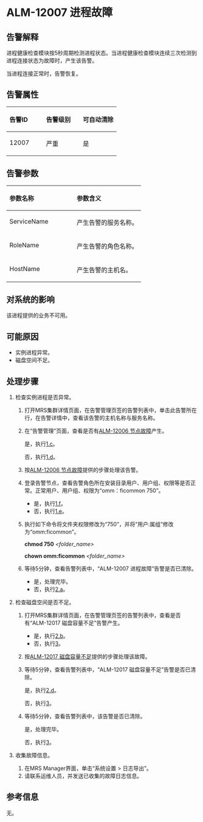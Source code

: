 # ALM-12007 进程故障<a name="alm_12007"></a>

## 告警解释<a name="zh-cn_topic_0191813896_section326144516243"></a>

进程健康检查模块按5秒周期检测进程状态。当进程健康检查模块连续三次检测到进程连接状态为故障时，产生该告警。

当进程连接正常时，告警恢复。

## 告警属性<a name="zh-cn_topic_0191813896_section6111346162413"></a>

<a name="zh-cn_topic_0191813896_table57254399115740"></a>
<table><thead align="left"><tr id="zh-cn_topic_0191813896_row9287631115740"><th class="cellrowborder" valign="top" width="33.33333333333333%" id="mcps1.1.4.1.1"><p id="zh-cn_topic_0191813896_p17649296115740"><a name="zh-cn_topic_0191813896_p17649296115740"></a><a name="zh-cn_topic_0191813896_p17649296115740"></a><strong id="zh-cn_topic_0191813896_b55190100115740"><a name="zh-cn_topic_0191813896_b55190100115740"></a><a name="zh-cn_topic_0191813896_b55190100115740"></a>告警ID</strong></p>
</th>
<th class="cellrowborder" valign="top" width="33.33333333333333%" id="mcps1.1.4.1.2"><p id="zh-cn_topic_0191813896_p47532685115740"><a name="zh-cn_topic_0191813896_p47532685115740"></a><a name="zh-cn_topic_0191813896_p47532685115740"></a><strong id="zh-cn_topic_0191813896_b47201533115740"><a name="zh-cn_topic_0191813896_b47201533115740"></a><a name="zh-cn_topic_0191813896_b47201533115740"></a>告警级别</strong></p>
</th>
<th class="cellrowborder" valign="top" width="33.33333333333333%" id="mcps1.1.4.1.3"><p id="zh-cn_topic_0191813896_p57684857115740"><a name="zh-cn_topic_0191813896_p57684857115740"></a><a name="zh-cn_topic_0191813896_p57684857115740"></a><strong id="zh-cn_topic_0191813896_b545935115740"><a name="zh-cn_topic_0191813896_b545935115740"></a><a name="zh-cn_topic_0191813896_b545935115740"></a>可自动清除</strong></p>
</th>
</tr>
</thead>
<tbody><tr id="zh-cn_topic_0191813896_row66058201115740"><td class="cellrowborder" valign="top" width="33.33333333333333%" headers="mcps1.1.4.1.1 "><p id="zh-cn_topic_0191813896_p52284484115740"><a name="zh-cn_topic_0191813896_p52284484115740"></a><a name="zh-cn_topic_0191813896_p52284484115740"></a>12007</p>
</td>
<td class="cellrowborder" valign="top" width="33.33333333333333%" headers="mcps1.1.4.1.2 "><p id="zh-cn_topic_0191813896_p53428834115740"><a name="zh-cn_topic_0191813896_p53428834115740"></a><a name="zh-cn_topic_0191813896_p53428834115740"></a>严重</p>
</td>
<td class="cellrowborder" valign="top" width="33.33333333333333%" headers="mcps1.1.4.1.3 "><p id="zh-cn_topic_0191813896_p30647132115740"><a name="zh-cn_topic_0191813896_p30647132115740"></a><a name="zh-cn_topic_0191813896_p30647132115740"></a>是</p>
</td>
</tr>
</tbody>
</table>

## 告警参数<a name="zh-cn_topic_0191813896_section23035599162423"></a>

<a name="zh-cn_topic_0191813896_table46073331115740"></a>
<table><thead align="left"><tr id="zh-cn_topic_0191813896_row61137271115740"><th class="cellrowborder" valign="top" width="50%" id="mcps1.1.3.1.1"><p id="zh-cn_topic_0191813896_p12757138115740"><a name="zh-cn_topic_0191813896_p12757138115740"></a><a name="zh-cn_topic_0191813896_p12757138115740"></a><strong id="zh-cn_topic_0191813896_b109878115740"><a name="zh-cn_topic_0191813896_b109878115740"></a><a name="zh-cn_topic_0191813896_b109878115740"></a>参数名称</strong></p>
</th>
<th class="cellrowborder" valign="top" width="50%" id="mcps1.1.3.1.2"><p id="zh-cn_topic_0191813896_p65233882115740"><a name="zh-cn_topic_0191813896_p65233882115740"></a><a name="zh-cn_topic_0191813896_p65233882115740"></a><strong id="zh-cn_topic_0191813896_b41562707115740"><a name="zh-cn_topic_0191813896_b41562707115740"></a><a name="zh-cn_topic_0191813896_b41562707115740"></a>参数含义</strong></p>
</th>
</tr>
</thead>
<tbody><tr id="zh-cn_topic_0191813896_row63031701115740"><td class="cellrowborder" valign="top" width="50%" headers="mcps1.1.3.1.1 "><p id="zh-cn_topic_0191813896_p33156688115740"><a name="zh-cn_topic_0191813896_p33156688115740"></a><a name="zh-cn_topic_0191813896_p33156688115740"></a>ServiceName</p>
</td>
<td class="cellrowborder" valign="top" width="50%" headers="mcps1.1.3.1.2 "><p id="zh-cn_topic_0191813896_p48661874115740"><a name="zh-cn_topic_0191813896_p48661874115740"></a><a name="zh-cn_topic_0191813896_p48661874115740"></a>产生告警的服务名称。</p>
</td>
</tr>
<tr id="zh-cn_topic_0191813896_row49615655115740"><td class="cellrowborder" valign="top" width="50%" headers="mcps1.1.3.1.1 "><p id="zh-cn_topic_0191813896_p36475104115740"><a name="zh-cn_topic_0191813896_p36475104115740"></a><a name="zh-cn_topic_0191813896_p36475104115740"></a>RoleName</p>
</td>
<td class="cellrowborder" valign="top" width="50%" headers="mcps1.1.3.1.2 "><p id="zh-cn_topic_0191813896_p46772308115740"><a name="zh-cn_topic_0191813896_p46772308115740"></a><a name="zh-cn_topic_0191813896_p46772308115740"></a>产生告警的角色名称。</p>
</td>
</tr>
<tr id="zh-cn_topic_0191813896_row22304726115740"><td class="cellrowborder" valign="top" width="50%" headers="mcps1.1.3.1.1 "><p id="zh-cn_topic_0191813896_p11761830115740"><a name="zh-cn_topic_0191813896_p11761830115740"></a><a name="zh-cn_topic_0191813896_p11761830115740"></a>HostName</p>
</td>
<td class="cellrowborder" valign="top" width="50%" headers="mcps1.1.3.1.2 "><p id="zh-cn_topic_0191813896_p3610981115740"><a name="zh-cn_topic_0191813896_p3610981115740"></a><a name="zh-cn_topic_0191813896_p3610981115740"></a>产生告警的主机名。</p>
</td>
</tr>
</tbody>
</table>

## 对系统的影响<a name="zh-cn_topic_0191813896_section44036027162432"></a>

该进程提供的业务不可用。

## 可能原因<a name="zh-cn_topic_0191813896_section49898352162437"></a>

-   实例进程异常。
-   磁盘空间不足。

## 处理步骤<a name="zh-cn_topic_0191813896_section52362241162457"></a>

1.  检查实例进程是否异常。
    1.  打开MRS集群详情页面，在告警管理页签的告警列表中，单击此告警所在行，在告警详情中，查看该告警的主机名称与服务名称。
    2.  在“告警管理”页面，查看是否有[ALM-12006 节点故障](ALM-12006-节点故障-39.md)产生。

        是，执行[1.c](#zh-cn_topic_0191813896_li2911734163437)。

        否，执行[1.d](#zh-cn_topic_0191813896_li13866005163437)。

    3.  <a name="zh-cn_topic_0191813896_li2911734163437"></a>按[ALM-12006 节点故障](ALM-12006-节点故障-39.md)提供的步骤处理该告警。
    4.  <a name="zh-cn_topic_0191813896_li13866005163437"></a>登录告警节点，查看告警角色所在安装目录用户、用户组、权限等是否正常。正常用户、用户组、权限为“omm：ficommon 750”。
        -   是，执行[1.f](#zh-cn_topic_0191813896_li46518721164818)。
        -   否，执行[1.e](#zh-cn_topic_0191813896_li56651933164749)。

    5.  <a name="zh-cn_topic_0191813896_li56651933164749"></a>执行如下命令将文件夹权限修改为“750”，并将“用户:属组”修改为“omm:ficommon”。

        **chmod 750** _<folder\_name\>_

        **chown omm:ficommon** _<folder\_name\>_

    6.  <a name="zh-cn_topic_0191813896_li46518721164818"></a>等待5分钟，查看告警列表中，“ALM-12007 进程故障”告警是否已清除。
        -   是，处理完毕。
        -   否，执行[2.a](#zh-cn_topic_0191813896_li1779806016495)。

2.  检查磁盘空间是否不足。
    1.  <a name="zh-cn_topic_0191813896_li1779806016495"></a>打开MRS集群详情页面，在告警管理页签的告警列表中，查看是否有“ALM-12017 磁盘容量不足”告警产生。
        -   是，执行[2.b](#zh-cn_topic_0191813896_li41496976164852)。
        -   否，执行[3](#zh-cn_topic_0191813896_li572522141314)。

    2.  <a name="zh-cn_topic_0191813896_li41496976164852"></a>按[ALM-12017 磁盘容量不足](ALM-12017-磁盘容量不足-44.md)提供的步骤处理该故障。
    3.  等待5分钟，查看告警列表中，“ALM-12017 磁盘容量不足”告警是否已清除。

        是，执行[2.d](#zh-cn_topic_0191813896_li33899481164916)。

        否，执行[3](#zh-cn_topic_0191813896_li572522141314)。

    4.  <a name="zh-cn_topic_0191813896_li33899481164916"></a>等待5分钟，查看告警列表中，该告警是否已清除。

        是，处理完毕。

        否，执行[3](#zh-cn_topic_0191813896_li572522141314)。

3.  <a name="zh-cn_topic_0191813896_li572522141314"></a>收集故障信息。
    1.  在MRS Manager界面，单击“系统设置 \> 日志导出”。
    2.  请联系运维人员，并发送已收集的故障日志信息。


## 参考信息<a name="zh-cn_topic_0191813896_section55635852162510"></a>

无。


